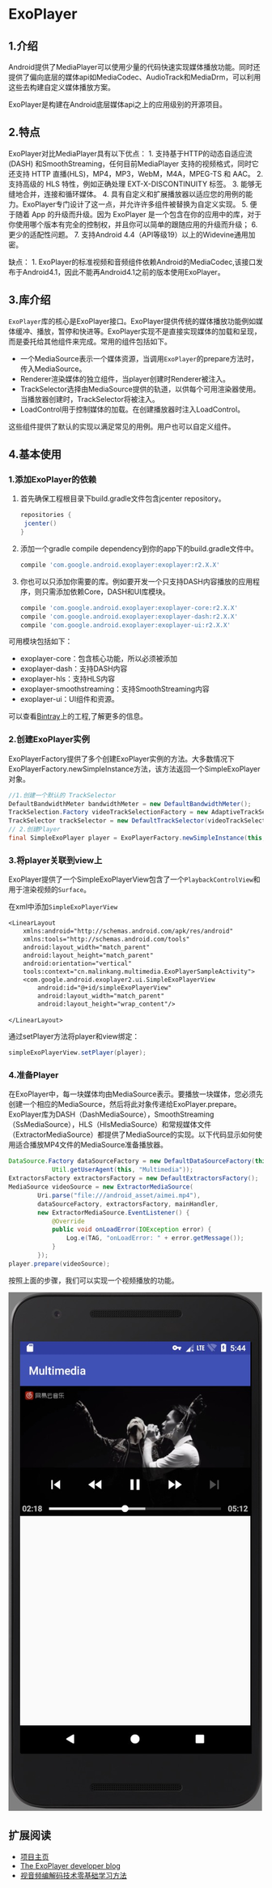 # ExoPlayer

## 1.介绍

Android提供了MediaPlayer可以使用少量的代码快速实现媒体播放功能。同时还提供了偏向底层的媒体api如MediaCodec、AudioTrack和MediaDrm，可以利用这些去构建自定义媒体播放方案。

ExoPlayer是构建在Android底层媒体api之上的应用级别的开源项目。

## 2.特点

ExoPlayer对比MediaPlayer具有以下优点： 1. 支持基于HTTP的动态自适应流 \(DASH\) 和SmoothStreaming，任何目前MediaPlayer 支持的视频格式，同时它还支持 HTTP 直播\(HLS\)，MP4，MP3，WebM，M4A，MPEG-TS 和 AAC。 2. 支持高级的 HLS 特性，例如正确处理 EXT-X-DISCONTINUITY 标签。 3. 能够无缝地合并，连接和循环媒体。 4. 具有自定义和扩展播放器以适应您的用例的能力。ExoPlayer专门设计了这一点，并允许许多组件被替换为自定义实现。 5. 便于随着 App 的升级而升级。因为 ExoPlayer 是一个包含在你的应用中的库，对于你使用哪个版本有完全的控制权，并且你可以简单的跟随应用的升级而升级； 6. 更少的适配性问题。 7. 支持Android 4.4（API等级19）以上的Widevine通用加密。

缺点： 1. ExoPlayer的标准视频和音频组件依赖Android的MediaCodec,该接口发布于Android4.1，因此不能再Android4.1之前的版本使用ExoPlayer。

## 3.库介绍

`ExoPlayer`库的核心是ExoPlayer接口。ExoPlayer提供传统的媒体播放功能例如媒体缓冲、播放，暂停和快进等。ExoPlayer实现不是直接实现媒体的加载和呈现，而是委托给其他组件来完成。常用的组件包括如下。

* 一个MediaSource表示一个媒体资源，当调用`ExoPlayer`的prepare方法时，传入MediaSource。
* Renderer渲染媒体的独立组件，当player创建时Renderer被注入。
* TrackSelector选择由MediaSource提供的轨道，以供每个可用渲染器使用。当播放器创建时，TrackSelector将被注入。
* LoadControl用于控制媒体的加载。在创建播放器时注入LoadControl。

这些组件提供了默认的实现以满足常见的用例。用户也可以自定义组件。

## 4.基本使用

### 1.添加ExoPlayer的依赖

1. 首先确保工程根目录下build.gradle文件包含jcenter repository。

   ```groovy
   repositories {
    jcenter()
   }
   ```

2. 添加一个gradle compile dependency到你的app下的build.gradle文件中。

   ```groovy
   compile 'com.google.android.exoplayer:exoplayer:r2.X.X'
   ```

3. 你也可以只添加你需要的库。例如要开发一个只支持DASH内容播放的应用程序，则只需添加依赖Core，DASH和UI库模块。

   ```groovy
   compile 'com.google.android.exoplayer:exoplayer-core:r2.X.X'
   compile 'com.google.android.exoplayer:exoplayer-dash:r2.X.X'
   compile 'com.google.android.exoplayer:exoplayer-ui:r2.X.X'
   ```

可用模块包括如下：

* exoplayer-core：包含核心功能，所以必须被添加
* exoplayer-dash：支持DASH内容
* exoplayer-hls：支持HLS内容
* exoplayer-smoothstreaming：支持SmoothStreaming内容
* exoplayer-ui：UI组件和资源。

可以查看[Bintray](https://bintray.com/google/exoplayer)上的工程,了解更多的信息。

### 2.创建ExoPlayer实例

ExoPlayerFactory提供了多个创建ExoPlayer实例的方法。大多数情况下ExoPlayerFactory.newSimpleInstance方法，该方法返回一个SimpleExoPlayer对象。

```java
//1.创建一个默认的 TrackSelector
DefaultBandwidthMeter bandwidthMeter = new DefaultBandwidthMeter();
TrackSelection.Factory videoTrackSelectionFactory = new AdaptiveTrackSelection.Factory(bandwidthMeter);
TrackSelector trackSelector = new DefaultTrackSelector(videoTrackSelectionFactory);
// 2.创建Player
final SimpleExoPlayer player = ExoPlayerFactory.newSimpleInstance(this, trackSelector);
```

### 3.将player关联到view上

ExoPlayer提供了一个SimpleExoPlayerView包含了一个`PlaybackControlView`和用于渲染视频的`Surface`。

在xml中添加`SimpleExoPlayerView`

```markup
<LinearLayout
    xmlns:android="http://schemas.android.com/apk/res/android"
    xmlns:tools="http://schemas.android.com/tools"
    android:layout_width="match_parent"
    android:layout_height="match_parent"
    android:orientation="vertical"
    tools:context="cn.malinkang.multimedia.ExoPlayerSampleActivity">
    <com.google.android.exoplayer2.ui.SimpleExoPlayerView
        android:id="@+id/simpleExoPlayerView"
        android:layout_width="match_parent"
        android:layout_height="wrap_content"/>

</LinearLayout>
```

通过setPlayer方法将player和view绑定：

```java
simpleExoPlayerView.setPlayer(player);
```

### 4.准备Player

在ExoPlayer中，每一块媒体均由MediaSource表示。要播放一块媒体，您必须先创建一个相应的MediaSource，然后将此对象传递给ExoPlayer.prepare。 ExoPlayer库为DASH（DashMediaSource），SmoothStreaming（SsMediaSource），HLS（HlsMediaSource）和常规媒体文件（ExtractorMediaSource）都提供了MediaSource的实现。以下代码显示如何使用适合播放MP4文件的MediaSource准备播放器。

```java
DataSource.Factory dataSourceFactory = new DefaultDataSourceFactory(this,
            Util.getUserAgent(this, "Multimedia"));
ExtractorsFactory extractorsFactory = new DefaultExtractorsFactory();
MediaSource videoSource = new ExtractorMediaSource(
        Uri.parse("file:///android_asset/aimei.mp4"),
        dataSourceFactory, extractorsFactory, mainHandler,
        new ExtractorMediaSource.EventListener() {
            @Override
            public void onLoadError(IOException error) {
                Log.e(TAG, "onLoadError: " + error.getMessage());
            }
        });
player.prepare(videoSource);
```

按照上面的步骤，我们可以实现一个视频播放的功能。

![](../.gitbook/assets/exoplayer-1%20%281%29.png)

## 扩展阅读

* [项目主页](https://google.github.io/ExoPlayer/)
* [The ExoPlayer developer blog](https://medium.com/google-exoplayer)
* [视音频编解码技术零基础学习方法](http://blog.csdn.net/leixiaohua1020/article/details/18893769)

